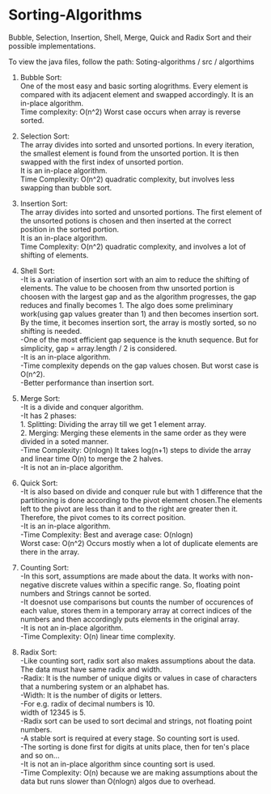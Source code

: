 # Sorting-Algorithms
Bubble, Selection, Insertion, Shell, Merge, Quick and Radix Sort and their possible implementations.

To view the java files, follow the path: Soting-algorithms / src / algorthims

1. Bubble Sort: <br />
   One of the most easy and basic sorting alogrithms. Every element is compared with its adjacent element and swapped accordingly.
   It is an in-place algorithm. <br />
   Time complexity: O(n^2) Worst case occurs when array is reverse sorted.<br />
 
2. Selection Sort:<br />
   The array divides into sorted and unsorted portions. In every iteration, the smallest element is found from the unsorted portion.
   It is then swapped with the first index of unsorted portion.<br />
   It is an in-place algorithm.<br />
   Time Complexity: O(n^2) quadratic complexity, but involves less swapping than bubble sort.<br />
   
3. Insertion Sort:<br />
   The array divides into sorted and unsorted portions. The first element of the unsorted potions is chosen and then inserted at the correct       
   position in the sorted portion.<br />
   It is an in-place algorithm. <br />
   Time Complexity: O(n^2) quadratic complexity, and involves a lot of shifting of elements.<br />
   
4. Shell Sort: <br />
  -It is a variation of insertion sort with an aim to reduce the shifting of elements.
   The value to be choosen from thw unsorted portion is choosen with the largest gap and as the algorithm progresses, the gap reduces and
   finally becomes 1. The algo does some preliminary work(using gap values greater than 1) and then becomes insertion sort. By the time, it
   becomes insertion sort, the array is mostly sorted, so no shifting is needed.<br />
  -One of the most efficient gap sequence is the knuth sequence. But for simplicity, gap = array.length / 2 is considered.<br />
  -It is an in-place algorithm.<br />
  -Time complexity depends on the gap values chosen. But worst case is O(n^2).<br />
  -Better performance than insertion sort.<br />
  
  
5. Merge Sort: <br />
  -It is a divide and conquer algorithm.<br />
  -It has 2 phases: <br />
         1. Splitting: Dividing the array till we get 1 element array.<br />
         2. Merging: Merging these elements in the same order as they were divided in a soted manner.<br />
  -Time Complexity: O(nlogn) It takes log(n+1) steps to divide the array and linear time O(n) to merge the 2 halves.<br />
  -It is not an in-place algorithm.<br />
  
  
6. Quick Sort: <br />
  -It is also based on divide and conquer rule but with 1 difference that the partitioning is done according to the pivot element chosen.The elements left to the pivot are less than it and to the right are greater then it. Therefore, the pivot comes to its correct position.<br />
  -It is an in-place algorithm. <br />
  -Time Complexity: Best and average case: O(nlogn)<br />
                    Worst case: O(n^2) Occurs mostly when a lot of duplicate elements are there in the array. <br />
               
               
7. Counting Sort: <br />
  -In this sort, assumptions are made about the data. It works with non-negative discrete values within a specific range. So, floating point numbers and Strings cannot be sorted.<br />
  -It doesnot use comparisons but counts the number of occurences of each value, stores them in a temporary array at correct indices of the numbers and then accordingly puts elements in the original array.<br />
  -It is not an in-place algorithm.<br />
  -Time Complexity: O(n) linear time complexity.<br />


8. Radix Sort:<br />
  -Like counting sort, radix sort also makes assumptions about the data. The data must have same radix and width.<br />
  -Radix: It is the number of unique digits or values in case of characters that a numbering system or an alphabet has.<br />
  -Width: It is the number of digits or letters. <br />
  -For e.g. radix of decimal numbers is 10.<br />
            width of 12345 is 5.<br />
  -Radix sort can be used to sort decimal and strings, not floating point numbers.<br /> 
  -A stable sort is required at every stage. So counting sort is used.<br />
  -The sorting is done first for digits at units place, then for ten's place and so on...<br />
  -It is not an in-place algorithm since counting sort is used.<br />
  -Time Complexity: O(n) because we are making assumptions about the data but runs slower than O(nlogn) algos due to overhead.<br />
   
